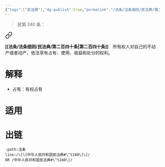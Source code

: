 ```yaml
---
{"tags":["民法典"],"dg-publish":true,"permalink":"/法条/法条细则/民法典/第二百四十条/","dgPassFrontmatter":true,"created":"2024-12-06T08:40:50.890+08:00","updated":"2024-12-06T08:41:17.350+08:00"}
---
```


>民第 240 条：
<div class="transclusion internal-embed is-loaded"><a class="markdown-embed-link" href="/////#t240" aria-label="Open link"><svg xmlns="http://www.w3.org/2000/svg" width="24" height="24" viewBox="0 0 24 24" fill="none" stroke="currentColor" stroke-width="2" stroke-linecap="round" stroke-linejoin="round" class="svg-icon lucide-link"><path d="M10 13a5 5 0 0 0 7.54.54l3-3a5 5 0 0 0-7.07-7.07l-1.72 1.71"></path><path d="M14 11a5 5 0 0 0-7.54-.54l-3 3a5 5 0 0 0 7.07 7.07l1.71-1.71"></path></svg></a><div class="markdown-embed">



**[[法条/法条细则/民法典/第二百四十条\|第二百四十条]]**　所有权人对自己的不动产或者动产，依法享有占有、使用、收益和处分的权利。 

</div></div>

# 解释
- 占有：有权占有
# 适用
# 出链
```query
-path:法条
line:/\[\[中华人民共和国民法典#\^t240\]\]/
OR /中华人民共和国民法典#\^t240\|/
```

